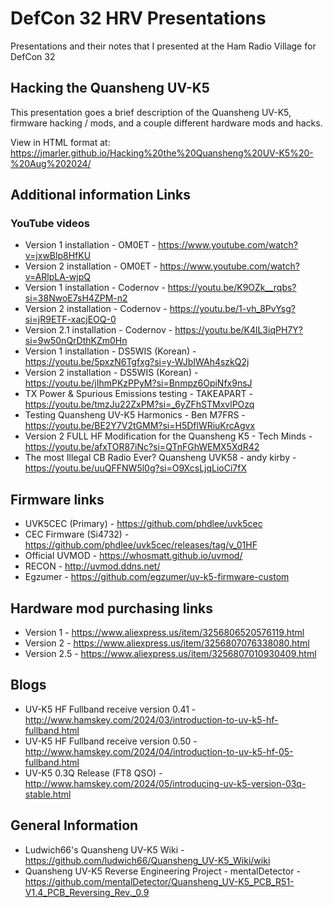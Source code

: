 # DefCon 32 HRV Presentations
Presentations and their notes that I presented at the Ham Radio Village for DefCon 32

## Hacking the Quansheng UV-K5
This presentation goes a brief description of the Quansheng UV-K5, firmware hacking / mods, and a couple different hardware mods and hacks.

View in HTML format at: https://jmarler.github.io/Hacking%20the%20Quansheng%20UV-K5%20-%20Aug%202024/

## Additional information Links

### YouTube videos
* Version 1 installation - OM0ET - https://www.youtube.com/watch?v=jxwBlp8HfKU
* Version 2 installation - OM0ET - https://www.youtube.com/watch?v=ARlpLA-wjpQ
* Version 1 installation - Codernov - https://youtu.be/K9OZk__rqbs?si=38NwoE7sH4ZPM-n2
* Version 2 installation - Codernov - https://youtu.be/1-vh_8PvYsg?si=jR9ETF-xacjEOQ-0
* Version 2.1 installation - Codernov - https://youtu.be/K4lL3iqPH7Y?si=9w50nQrDthKZm0Hn
* Version 1 installation - DS5WIS (Korean) - https://youtu.be/5pxzN6Tgfxg?si=y-WJbIWAh4szkQ2j
* Version 2 installation - DS5WIS (Korean) - https://youtu.be/jIhmPKzPPyM?si=Bnmpz6OpiNfx9nsJ
* TX Power & Spurious Emissions testing - TAKEAPART - https://youtu.be/tmzJu22ZxPM?si=_6yZFhSTMxvlPOzq
* Testing Quansheng UV-K5 Harmonics - Ben M7FRS - https://youtu.be/BE2Y7V2tGMM?si=H5DflWRiuKrcAgvx
* Version 2 FULL HF Modification for the Quansheng K5 - Tech Minds - https://youtu.be/afxTOR87iNc?si=QTnFGhWEMX5XdR42
* The most Illegal CB Radio Ever? Quansheng UVK58 - andy kirby - https://youtu.be/uuQFFNW5l0g?si=O9XcsLjqLioCi7fX

## Firmware links
* UVK5CEC (Primary) - https://github.com/phdlee/uvk5cec
* CEC Firmware (Si4732) - https://github.com/phdlee/uvk5cec/releases/tag/v_01HF
* Official UVMOD - https://whosmatt.github.io/uvmod/
* RECON - http://uvmod.ddns.net/
* Egzumer - https://github.com/egzumer/uv-k5-firmware-custom

## Hardware mod purchasing links
* Version 1 - https://www.aliexpress.us/item/3256806520576119.html
* Version 2 - https://www.aliexpress.us/item/3256807076338080.html
* Version 2.5 - https://www.aliexpress.us/item/3256807010930409.html

## Blogs
* UV-K5 HF Fullband receive version 0.41 - http://www.hamskey.com/2024/03/introduction-to-uv-k5-hf-fullband.html
* UV-K5 HF Fullband receive version 0.50 - http://www.hamskey.com/2024/04/introduction-to-uv-k5-hf-05-fullband.html
* UV-K5 0.3Q Release (FT8 QSO) - http://www.hamskey.com/2024/05/introducing-uv-k5-version-03q-stable.html

## General Information
* Ludwich66's Quansheng UV-K5 Wiki - https://github.com/ludwich66/Quansheng_UV-K5_Wiki/wiki
* Quansheng UV-K5 Reverse Engineering Project - mentalDetector - https://github.com/mentalDetector/Quansheng_UV-K5_PCB_R51-V1.4_PCB_Reversing_Rev._0.9
